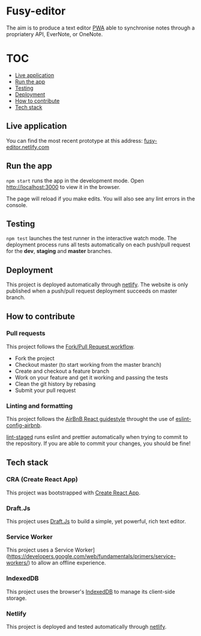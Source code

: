 # Fusy-editor

The aim is to produce a text editor [PWA](https://developers.google.com/web/progressive-web-apps/) able to synchronise notes through a propriatery API, EverNote, or OneNote.

# TOC

- [Live application](#live-application)
- [Run the app](#run-the-app)
- [Testing](#testing)
- [Deployment](#deployment)
- [How to contribute](#how-to-contribute)
- [Tech stack](#tech-stack)

## Live application

You can find the most recent prototype at this address: [fusy-editor.netlify.com](https://fusy-editor.netlify.com/)

## Run the app

`npm start` runs the app in the development mode.
Open [http://localhost:3000](http://localhost:3000) to view it in the browser.

The page will reload if you make edits.
You will also see any lint errors in the console.

## Testing

`npm test` launches the test runner in the interactive watch mode.
The deployment process runs all tests automatically on each push/pull request for the **dev**, **staging** and **master** branches.

## Deployment

This project is deployed automatically through [netlify](https://www.netlify.com/).
The website is only published when a push/pull request deployment succeeds on master branch.

## How to contribute

### Pull requests

This project follows the [Fork/Pull Request workflow](https://gist.github.com/Chaser324/ce0505fbed06b947d962).

- Fork the project
- Checkout master (to start working from the master branch)
- Create and checkout a feature branch
- Work on your feature and get it working and passing the tests
- Clean the git history by rebasing
- Submit your pull request

### Linting and formatting

This project follows the [AirBnB React guidestyle](https://github.com/airbnb/javascript/tree/master/react) throught the use of [eslint-config-airbnb](https://www.npmjs.com/package/eslint-config-airbnb).

[lint-staged](https://www.npmjs.com/package/lint-staged) runs eslint and prettier automatically when trying to commit to the repository. If you are able to commit your changes, you should be fine!

## Tech stack

### CRA (Create React App)

This project was bootstrapped with [Create React App](https://github.com/facebook/create-react-app).

### Draft.Js

This project uses [Draft.Js](https://draftjs.org/) to build a simple, yet powerful, rich text editor.

### Service Worker

This project uses a Service Worker](https://developers.google.com/web/fundamentals/primers/service-workers/) to allow an offline experience.

### IndexedDB

This project uses the browser's [IndexedDB](https://developer.mozilla.org/en-US/docs/Web/API/IndexedDB_API) to manage its client-side storage.

### Netlify

This project is deployed and tested automatically through [netlify](https://www.netlify.com/).
